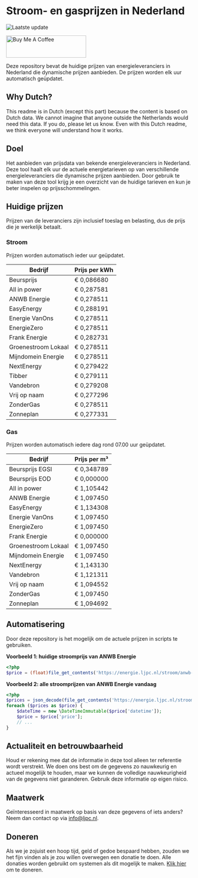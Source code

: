 # Stroom- en gasprijzen in Nederland

![Laatste update](https://img.shields.io/badge/laatste%20update-2023--08--31%2015%3A00%20CET-brightgreen)

<a href="https://www.buymeacoffee.com/Lars-" target="_blank"><img src="https://cdn.buymeacoffee.com/buttons/v2/default-orange.png" alt="Buy Me A Coffee" height="60" style="height: 60px !important;width: 217px !important;" ></a>

Deze repository bevat de huidige prijzen van energieleveranciers in Nederland die dynamische prijzen aanbieden. De prijzen worden elk uur automatisch geüpdatet.

## Why Dutch?

This readme is in Dutch (except this part) because the content is based on Dutch data. We cannot imagine that anyone outside the Netherlands would need this data. If you do, please let us know. Even with this Dutch readme, we think
everyone will understand how it works.

## Doel

Het aanbieden van prijsdata van bekende energieleveranciers in Nederland. Deze tool haalt elk uur de actuele energietarieven op van verschillende energieleveranciers die dynamische prijzen aanbieden. Door gebruik te maken van deze tool
krijg je een overzicht van de huidige tarieven en kun je beter inspelen op prijsschommelingen.

## Huidige prijzen

Prijzen van de leveranciers zijn inclusief toeslag en belasting, dus de prijs die je werkelijk betaalt.

### Stroom

Prijzen worden automatisch ieder uur geüpdatet.

 Bedrijf | Prijs per kWh 
---------|---------------
Beursprijs | € 0,086680
All in power | € 0,287581
ANWB Energie | € 0,278511
EasyEnergy | € 0,288191
Energie VanOns | € 0,278511
EnergieZero | € 0,278511
Frank Energie | € 0,282731
Groenestroom Lokaal | € 0,278511
Mijndomein Energie | € 0,278511
NextEnergy | € 0,279422
Tibber | € 0,279111
Vandebron | € 0,279208
Vrij op naam | € 0,277296
ZonderGas | € 0,278511
Zonneplan | € 0,277331


### Gas

Prijzen worden automatisch iedere dag rond 07.00 uur geüpdatet.

 Bedrijf | Prijs per m³ 
---------|--------------
Beursprijs EGSI | € 0,348789
Beursprijs EOD | € 0,000000
All in power | € 1,105442
ANWB Energie | € 1,097450
EasyEnergy | € 1,134308
Energie VanOns | € 1,097450
EnergieZero | € 1,097450
Frank Energie | € 0,000000
Groenestroom Lokaal | € 1,097450
Mijndomein Energie | € 1,097450
NextEnergy | € 1,143130
Vandebron | € 1,121311
Vrij op naam | € 1,094552
ZonderGas | € 1,097450
Zonneplan | € 1,094692


## Automatisering

Door deze repository is het mogelijk om de actuele prijzen in scripts te gebruiken.

**Voorbeeld 1: huidige stroomprijs van ANWB Energie**

```php
<?php
$price = (float)file_get_contents('https://energie.ljpc.nl/stroom/anwb-energie-nu.txt');

```

**Voorbeeld 2: alle stroomprijzen van ANWB Energie vandaag**

```php
<?php
$prices = json_decode(file_get_contents('https://energie.ljpc.nl/stroom/all-in-power-vandaag.json'),true);
foreach ($prices as $price) {
    $dateTime = new \DateTimeImmutable($price['datetime']);
    $price = $price['price'];
    // ...
}
```

## Actualiteit en betrouwbaarheid

Houd er rekening mee dat de informatie in deze tool alleen ter referentie wordt verstrekt. We doen ons best om de gegevens zo nauwkeurig en actueel mogelijk te houden, maar we kunnen de volledige nauwkeurigheid van de gegevens niet
garanderen. Gebruik deze informatie op eigen risico.

## Maatwerk

Geïnteresseerd in maatwerk op basis van deze gegevens of iets anders? Neem dan contact op
via [info@ljpc.nl](mailto:info@ljpc.nl?subject=Energie%20prijzen).

## Doneren

Als we je zojuist een hoop tijd, geld of gedoe bespaard hebben, zouden we het fijn vinden als je zou willen overwegen een
donatie te doen. Alle donaties worden gebruikt om systemen als dit mogelijk te
maken. [Klik hier](https://www.buymeacoffee.com/Lars-) om te doneren.
